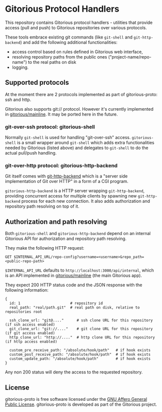 # Gitorious Protocol Handlers

This repository contains Gitorious protocol handlers - utilities that provide
access (pull and push) to Gitorious repositories over various protocols.

These tools embrace existing git commands (like `git-shell` and
`git-http-backend`) and add the following additional functionalities:

* access control based on rules defined in Gitorious web interface,
* resolving repository paths from the public ones ("project-name/repo-name") to
  the real paths on disk
* logging.

## Supported protocols

At the moment there are 2 protocols implemented as part of gitorious-proto: ssh
and http.

Gitorious also supports git:// protocol. However it's currently implemented in
[gitorious/mainline](https://gitorious.org/gitorious/mainline). It may be
ported here in the future.

### git-over-ssh protocol: gitorious-shell

Normally `git-shell` is used for handling "git-over-ssh" access.
`gitorious-shell` is a small wrapper around `git-shell` which adds extra
functionalities needed by Gitorious (listed above) and delegates to `git-shell`
to do the actual pull/push handling.

### git-over-http protocol: gitorious-http-backend

Git itself comes with
[git-http-backend](http://git-scm.com/docs/git-http-backend) which is a "server
side implementation of Git over HTTP" in a form of a CGI program.

`gitorious-http-backend` is a HTTP server wrapping `git-http-backend`,
providing concurrent access for multiple clients by spawning new
`git-http-backend` process for each new connection. It also adds authorization
and repository path resolving on top of it.

## Authorization and path resolving

Both `gitorious-shell` and `gitorious-http-backend` depend on an internal
Gitorious API for authorization and repository path resolving.

They make the following HTTP request:

    GET $INTERNAL_API_URL/repo-config?username=<username>&repo_path=<public-repo-path>

`$INTERNAL_API_URL` defaults to `http://localhost:3000/api/internal`, which is
an API implemented in
[gitorious/mainline](https://gitorious.org/gitorious/mainline) (the main
Gitorious app).

They expect 200 HTTP status code and the JSON response with the following
information:

    {
      id: 1                       # repository id
      real_path: "real/path.git"  # real path on disk, relative to repositories root

      ssh_clone_url: "git@...."      # ssh clone URL for this repository (if ssh access enabled)
      git_clone_url: "git://...."    # git clone URL for this repository (if git access enabled)
      http_clone_url: "http://...."  # http clone URL for this repository (if http access enabled)

      custom_pre_receive_path: "/absolute/hook/path"   # if hook exists
      custom_post_receive_path: "/absolute/hook/path"  # if hook exists
      custom_update_path: "/absolute/hook/path"        # if hook exists
    }

Any non 200 status will deny the access to the requested repository.

## License

gitorious-proto is free software licensed under the
[GNU Affero General Public License](http://www.gnu.org/licenses/agpl-3.0.html).
gitorious-proto is developed as part of the Gitorious project.
